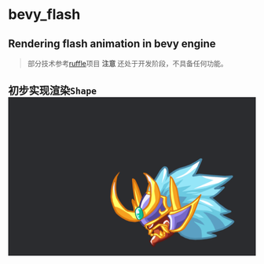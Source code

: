 # bevy_flash

## Rendering flash animation in bevy engine

> 部分技术参考[ruffle](https://github.com/ruffle-rs/ruffle/)项目
> **注意** 还处于开发阶段，不具备任何功能。
<!-- 插入图片 -->
## 初步实现渲染`Shape`![展示](./assets/docs/shape.png)